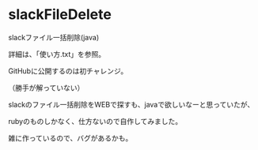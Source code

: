 # slackFileDelete
slackファイル一括削除(java)

詳細は、「使い方.txt」を参照。

GitHubに公開するのは初チャレンジ。 

（勝手が解っていない） 

slackのファイル一括削除をWEBで探すも、javaで欲しいなーと思っていたが、 

rubyのものしかなく、仕方ないので自作してみました。 

雑に作っているので、バグがあるかも。 
